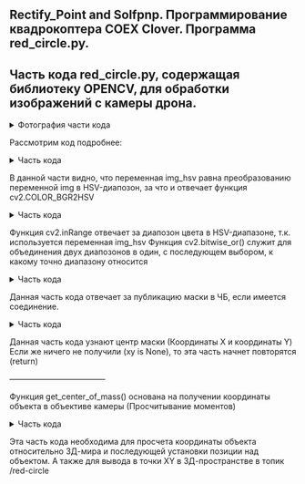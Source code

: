 Rectify_Point and Solfpnp. Программирование квадрокоптера COEX Clover. Программа red_circle.py.
-

Часть кода red_circle.py, содержащая библиотеку OPENCV, для обработки изображений с камеры дрона.
-

<details>
      <summary>Фотография части кода</summary>
      <img width="672" alt="image" src="https://github.com/CentaurWitch/Flying-Robotics-I-National-Technic-Olympiad/assets/149146826/dae1d4dd-e078-406a-a901-90cd8da8aad9">

</details>

Рассмотрим код подробнее:
<details>
      <summary>Часть кода</summary>
      
      img_hsv = cv2.cvtColor(img, cv2.COLOR_BGR2HSV)
</details>

В данной части видно, что переменная img_hsv равна преобразованию переменной img в HSV-диапозон, за что и отвечает функция cv2.COLOR_BGR2HSV

<details>
      <summary>Часть кода</summary>
      
      mask1 = cv2.inRange(img_hsv, (0, 150, 150), (15, 255, 255))
      mask2 = cv2.inRange(img_hsv, (160, 150, 150), (180, 255, 255))
      # combine two masks using bitwise OR
      mask = cv2.bitwise_or(mask1, mask2)
</details>

Функция cv2.inRange отвечает за диапозон цвета в HSV-диапазоне, т.к. используется переменная img_hsv
Функция cv2.bitwise_or() служит для объединения двух диапозонов в один, с последующем выбором, к какому точно диапазону относится

<details>
      <summary>Часть кода</summary>
      
      # publish the mask
      if mask_pub.get_num_connections() > 0:
            mask_pub.publish(bridge.cv2_to_imgmsg(mask, 'mono8')
</details>

Данная часть кода отвечает за публикацию маски в ЧБ, если имеется соединение.

<details>
      <summary>Часть кода</summary>
      
      # calculate x and y of the circle
      xy = get_center_of_mass(mask)
      if xy is None:
            return

      #——————————

      def get_center_of_mass(mask):
      M = cv2.moments(mask)
      if M['m00'] == 0:
            return None
      return M['m10'] // M['m00'], M['m01'] // M['m00']
</details>

Данная часть кода узнают центр маски (Координаты X и координаты Y)
Если же ничего не получили (xy is None), то эта часть начнет повторятся (return)

————————————

Функция get_center_of_mass() основана на получении координаты объекта в объективе камеры (Просчитывание моментов)

<details>
      <summary>Часть кода</summary>
      
      # calculate and publish the position of the circle in 3D space
      altitude = get_telemetry('terrain').z
      xy3d = img_xy_to_point(xy, altitude)
      target = PointStamped(header=msg.header, point=xy3d)
      point_pub.publish(target)

      if follow_red_circle:
            # follow the target
            setpoint = tf_buffer.transform(target, 'map', timeout=rospy.Duration(0.2))
            set_position(x=setpoint.point.x, y=setpoint.point.y, z=nan, yaw=nan, frame_id=setpoint.header.frame_id)

</details>

Эта часть кода необходима для просчета координаты объекта относительно 3Д-мира и последующей установки позиции над объектом. А также для вывода в точки XY в 3Д-пространстве в топик /red-circle

